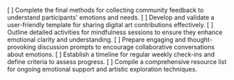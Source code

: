 [ ] Complete the final methods for collecting community feedback to understand participants' emotions and needs.
[ ] Develop and validate a user-friendly template for sharing digital art contributions effectively.
[ ] Outline detailed activities for mindfulness sessions to ensure they enhance emotional clarity and understanding.
[ ] Prepare engaging and thought-provoking discussion prompts to encourage collaborative conversations about emotions.
[ ] Establish a timeline for regular weekly check-ins and define criteria to assess progress.
[ ] Compile a comprehensive resource list for ongoing emotional support and artistic exploration techniques.